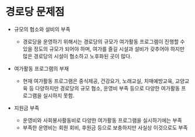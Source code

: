 # 경로당 문제점
* 규모의 협소와 설비의 부족
  - 경로당을 운영하기 위해서는 경로당의 규모가 여가활동 프로그램이 진행할 수 있을 정도의 규모가 되어야 하며, 여가를 즐길 시설과 설비가 갖추어야 하지만 많은 경로당의 시설이 협소하고 노후화된 곳이 많다.

* 여가활동 프로그램의 부재
  - 현재 여가활동 프로그램은 중식제공, 건강요가, 노래교실, 치매예방교육, 교양교육 등 다양하지만 경로당의 규모 협소, 운영비 부족 등으로 다양한 여가활동 프로그램을 실시하지 못함.

* 지원금 부족
  - 운영비와 사회봉사활동비로 다양한 여가활동 프로그램을 실시하기에는 부족
  - 부족한 운영비는 회원 회비, 후원금 등으로 보충하지만 사실상 이것으로도 부족
  